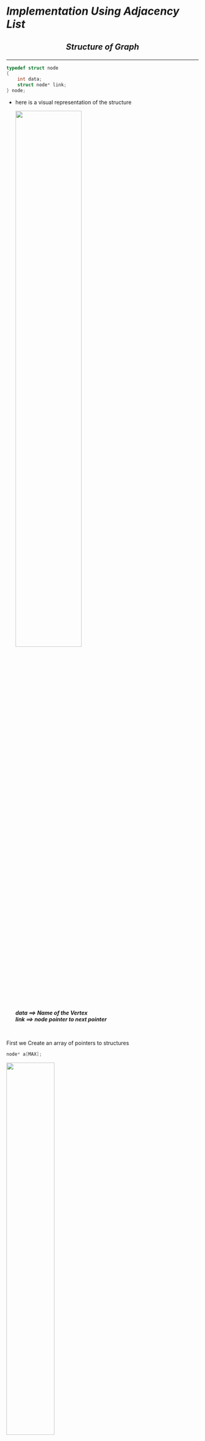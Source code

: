 
# ***Implementation Using Adjacency List*** 

## <p align="center"><em>Structure of Graph</em></structurep>
---
~~~c 
typedef struct node
{
    int data;
    struct node* link;
} node;
~~~

- here is a visual representation of the structure  
  

    <img src="images/9.png"  width="60%" >  

    ***data ==> Name of the Vertex  
    link ==> node pointer to next pointer*** 

<br>  

First we Create an array of pointers to structures

```c
node* a[MAX];
```
<img src="images/10.png" width=50%>

Every index now acts like a vertex and we chain the nodes which are connected to the vertex with the index.
___

## <p align="center"><em>ADT OF GRAPHS</em></p>  
---

* Creating a Graph
* Displaying a Graph
* Calulating Indegree
* Calulating Outdegree
* Traversal Methods

___ 
<br>

### <p align ="center">Creating a graph</p>
<br>

~~~c
void create ( node* a[], int n)
{
    int i , j;
    for(i =0 ; i<n;i++)
    {
        a[i]=NULL;
    }
    while(1)
    {
        printf("Enter the source and destination");
        scanf("%d %d" , &i, &j);
        if(i<0|| j<0|| i>=n || j>=n)
        {
            break;
        }
        insert(a,i,j);
    }
}
~~~

*Understanding the code by breaking it into segments*

- First part  

    ~~~c
        int i , j;
        for(i =0 ; i<n;i++)
        {
            a[i]=NULL;
        }
    ~~~
        The first part of the funciton is setting each array index position as NULL.  
<br>  

- Second part  

    ~~~c
    while(1)
    {
        printf("Enter the source and destination");
        scanf("%d %d" , &i, &j);
        if(i<0|| j<0|| i>=n || j>=n)
        {
            break;
        }
        insert(a,i,j);
    }   
    ~~~
    The second part of the function takes source and destination and if they are valid it calls the insert function with source and destination




#### *Insert function*  

~~~c
void insert (node * a[], int i , int j)
{
    node* temp = (node*)malloc(sizeof(node));
    temp-> data = j;
    temp->link =NULL;

    node* cur = a[i];
    if( cur ==NULL)
    {
        a[i]=temp;
        return;
    }

    while(cur->link!=NULL)
    {
        cur=cur->link;
    }

    cur->link=temp;
}
~~~
~~~c 
    void insert( node* a[] , int i , int j )
~~~
The function takes the following argument :
- node* [ ]  : An Array of pointers where every index is a vertex 
- int i : source index 
- int j : destination index


Lets try to Understand the code by breaking it into segments

- Part 1 : ***Creating a new node***

    ~~~c
    node* temp = (node*)malloc(sizeof(node));
    temp-> data = j;
    temp->link =NULL;
    ~~~
    This Part creates a node and assign the destination as the value of the node.

- Part 2 :  ***Insert at Rear in Singly Linked List***  
    -   Check for empty list  
        ~~~c
        node* cur = a[i];
        if( cur ==NULL)
        {
            a[i]=temp;
            return;
        }
        ~~~

        We check if the if index is pointingto NULL that means the list is emptyso the node we just created willbecome the head of the list.

    - Insert anywhere else

        ~~~c
        while(cur->link!=NULL)
        {
            cur=cur->link;
        }
        cur->link=temp;
        ~~~

        
___ 
<br>  

### <p align ="center">Displaying a graph</p>  

<br>

~~~c
void display( node * array[] , int n)
{
    for ( int i = 0 ; i < n ; i++)
    {
        node* cur = array[i];
        printf("%d\t", i);
        while( cur ! = NULL)
        {
            printf("--> %d " , cur->data);
            cur=cur->link; 
        }
        printf("\n");
    }
}
~~~

Displaying the contents of the graph is similar to displaying the contents of the linked list for n iterations.


___  
<br>  

### <p align ="center">Calculating **Indegree**</p>  
<br>  

*Indegree of a Vertex* is the ***number of paths leading*** to the ***Vertex***.

~~~c
int indegree( node * array[] , int n ; int vertex)
{
    node* cur =NULL;
    int count = 0;
    for ( int i = 0; i< n ; i++)
    {
        node * cur= array[i];
        while( cur != NULL)
        {
            if( cur->data == vertex)
                count++;

            cur= cur->link;
        }
    }
    return count;
}
~~~
The logic behind calculating indegree is counting number of occurence of vertex in the lists of each index of array .

That is what we are trying to do :
- First we take a loop a for all the vertices 
- We then traverse the list of every index and check if ***cur->data == vertex*** if thats true we increment the count by 1.

<br>  

___  

### <p align ="center">Calculating **Outdegree**</p>


*Outdegree of a Vertex* is the ***number of paths leading away*** from the ***Vertex***.

~~~c
int outdegree ( node* array[] , int n , int vertex)
{
    node* cur = array[vertex];
    int length = 0;

    while( cur!=NULL)
    {
        length++;
        cur= cur-> link;
    }
    return length;
}
~~~

Since we add only those element in the list which can be accessed from a vertex directly therefore the length of the list will tell us the Outdegree of the vertex.  


___ 

<br>  

### <p align ="center">**Traversal Methods**</p>
### <p align ="center">*BFS: BREADTH FIRST SEARCH*</p>

* Pre -requisites :  
    - How Queues works,   
    - How BFS works, 


* BFS ALGOTRITHM  
    * Select a Starting vertex for BFS and enqueue it to the queue.
    * Visit *all Adjacent vertices*.
    * if any of the adjacent vertex *is unvisited* *make it visited* then *enqueue it to the queue*. 
    * While the *queue is not empty* dequeue a element from the queue and *repeat the above two statements* with dequeued element at starting vertex.

~~~c
void bfs (node *array[] ,int n , int vertex)
{
    int visited[n]={0};
    node *queue =NULL , *current;

    visited[vertex]=1;
    queue = insertRear(queue, vertex);

    while(queue != NULL)
    {
        vertex = queue->data;
        queue = deleteFront(queue);
        current= array[vertex];

        while(current!=NULL)
        {
            if(visited[current->data]==0)
            {
                visited[current->data]=1;
                printf("%d vertex is visited \t", current->data);
                queue=insertRear(queue,list->data);
            }
            current=current->link;
        }
    }
}
~~~
Lets Understand the code:     
~~~c
void bfs( node* array[] , int n , int vertex)
~~~

The Function takes three arguments :  
* node* array [ ] : An Array of pointers where every index is a vertex 
* int n : number of vertices 
* int vertex : The vertex to start the BFS from.

~~~c
int visited[n]={0};
node *queue =NULL , *current;
~~~
Declaring a Visited array , a queue.

~~~c
visited[vertex]=1;
queue = insertRear(queue, vertex);
~~~
Visiting the Vertex and Enqueing it into the queue.

~~~c
while(queue != NULL)
    {
        vertex = queue->data;
        queue = deleteFront(queue);
        current= array[vertex];

        while(current!=NULL)
        {
            if(visited[current->data]==0)
            {
                visited[current->data]=1;
                printf("%d vertex is visited \t", current->data);
                queue=insertRear(queue,list->data);
            }
            current=current->link;
        }
    }
~~~
Lets try to understand this snippet:  
* While the queue is not empty
* We are Dequeing an vertex from the Queue
* Traversing the vertex's list and if the new vertex in list is not visited we are enqueing it to the queue and printing it . 





```Helper Functions```
~~~c
node* insertRear(node* queue , int element)
{
    // Creating a new node
    node* temp = (node*)malloc(sizeof(node));
    temp->data = element;
    temp->link = NULL;

    // if queue is empty 
    if(queue==NULL)
    {
        list = temp;
        return queue;
        // return temp; avoid above lines by returning temp
    }

    // Insert at end 
    node* cur= queue;
    while(cur->link !=NULL)
    {
        cur=cur->link;
    }
    cur->link = temp;
    return queue;

}

node* deleteFront( node*  queue  )
{
    // if queue is empty
    if( queue ==NULL)
        return NULL;

    // returning the second node and freeing the first one.
    node* second = queue ->link;
    free(queue);
    return second;

    // return queue->link; improper way of proceding without freeing but works. So a man has to do what he has to do.
}
~~~
___

### <p align ="center">*DFS: DEPTH FIRST SEARCH*</p>

* Pre -requisites :  
    - How Recursion works especially **Backtracking** in Recursion,  
    - How DFS works, 

* DFS ALGOTRITHM  
    * We will be using system stack for this.
    * Select a Starting vertex for DFS and make it visited.
    * Visit *all Adjacent vertices*.
    * If any of the adjacent vertex *is unvisited  start DFS for the vertex* .
    * If the loop is over start Backtracking.

~~~c
void dfs(node* array[] , int visited[] , int vertex)
{
    visited[vertex]=1;
    printf("%d vertex is visited ", vertex);

    node* cur=array[vertex];
    while( cur!= NULL)
    {
        if(visited[cur->data]==0)
        {
            dfs(array , visited , cur->data);
            cur=cur->link;
        }
    }
}
~~~
Lets Try to understand the code:  

~~~c
void dfs( node* array[] , int visited[] , int vertex )
~~~
The **DFS** takes three arguments:

* node* array [  ] : An Array of pointers where every index is a vertex 
* int visited [ ] : An visited Array to keep track which all elements have been visited so far.
* int vertex : The vertex to start the DFS from. 


~~~c
    visited[vertex]=1;
    printf("%d vertex is visited ", vertex);

    node* cur=array[vertex];
    while( cur!= NULL)
    {
        if(visited[cur->data]==0)
        {
            dfs(array , visited , cur->data);
            cur=cur->link;
        }
    }
~~~

* Visiting a vertex marking it as visited.
* traversing the list of the vertex and if the element in the list in not visited 
* startimg the DFS for the element.  

* Dry Run once to Understand how Backtracking works.

___
## <p align ="center">***Thats all for Theory***</p>
___

> **P.S.**  
*In actual coding the function prototypes may change but the concepts will be same.*